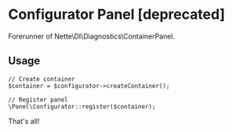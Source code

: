 # Configurator Panel [deprecated]

Forerunner of Nette\DI\Diagnostics\ContainerPanel.

## Usage
    // Create container
    $container = $configurator->createContainer();

    // Register panel
    \Panel\Configurator::register($container);

That's all!